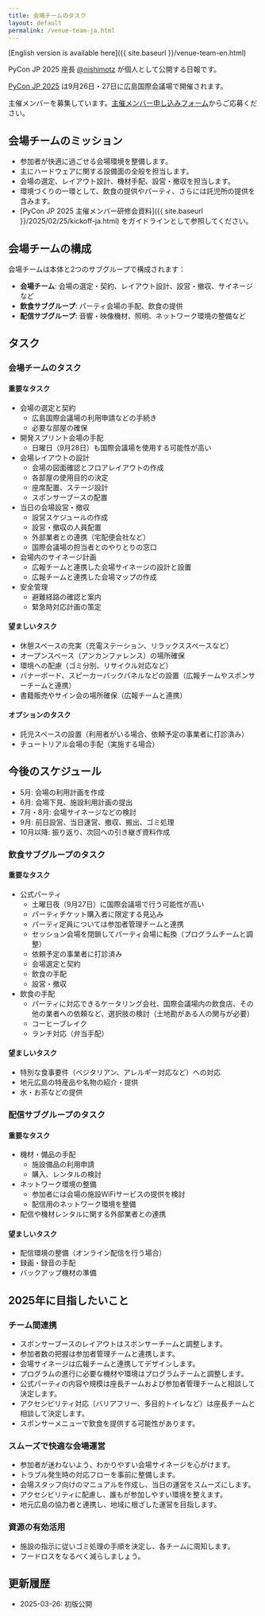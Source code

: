 ```yaml
---
title: 会場チームのタスク
layout: default
permalink: /venue-team-ja.html
---
```


[English version is available here]({{ site.baseurl }}/venue-team-en.html)

PyCon JP 2025 座長 [@nishimotz](https://d.nishimotz.com/aboutme) が個人として公開する日報です。

[PyCon JP 2025](https://2025.pycon.jp/) は9月26日・27日に広島国際会議場で開催されます。

主催メンバーを募集しています。[主催メンバー申し込みフォーム](https://forms.gle/7irqYKhZVj7AY7LfA)からご応募ください。

## 会場チームのミッション

- 参加者が快適に過ごせる会場環境を整備します。
- 主にハードウェアに関する設備面の全般を担当します。
- 会場の選定、レイアウト設計、機材手配、設営・撤収を担当します。
- 環境づくりの一環として、飲食の提供やパーティ、さらには託児所の提供を含みます。
- [PyCon JP 2025 主催メンバー研修会資料]({{ site.baseurl }}/2025/02/25/kickoff-ja.html) をガイドラインとして参照してください。

## 会場チームの構成

会場チームは本体と2つのサブグループで構成されます：

- **会場チーム**: 会場の選定・契約、レイアウト設計、設営・撤収、サイネージなど
- **飲食サブグループ**: パーティ会場の手配、飲食の提供
- **配信サブグループ**: 音響・映像機材、照明、ネットワーク環境の整備など

## タスク

### 会場チームのタスク

#### 重要なタスク

- 会場の選定と契約
  - 広島国際会議場の利用申請などの手続き
  - 必要な部屋の確保
- 開発スプリント会場の手配
  - 日曜日（9月28日）も国際会議場を使用する可能性が高い
- 会場レイアウトの設計
  - 会場の図面確認とフロアレイアウトの作成
  - 各部屋の使用目的の決定
  - 座席配置、ステージ設計
  - スポンサーブースの配置
- 当日の会場設営・撤収
  - 設営スケジュールの作成
  - 設営・撤収の人員配置
  - 外部業者との連携（宅配便会社など）
  - 国際会議場の担当者とのやりとりの窓口
- 会場内のサイネージ計画
  - 広報チームと連携した会場サイネージの設計と設置
  - 広報チームと連携した会場マップの作成
- 安全管理
  - 避難経路の確認と案内
  - 緊急時対応計画の策定

#### 望ましいタスク

- 休憩スペースの充実（充電ステーション、リラックススペースなど）
- オープンスペース（アンカンファレンス）の場所確保
- 環境への配慮（ゴミ分別、リサイクル対応など）
- バナーボード、スピーカーバックパネルなどの設置（広報チームやスポンサーチームと連携）
- 書籍販売やサイン会の場所確保（広報チームと連携）

#### オプションのタスク

- 託児スペースの設置（利用者がいる場合、依頼予定の事業者に打診済み）
- チュートリアル会場の手配（実施する場合）

## 今後のスケジュール

- 5月: 会場の利用計画を作成
- 6月: 会場下見、施設利用計画の提出
- 7月・8月: 会場サイネージなどの検討
- 9月: 前日設営、当日運営、撤収、搬出、ゴミ処理
- 10月以降: 振り返り、次回への引き継ぎ資料作成

### 飲食サブグループのタスク

#### 重要なタスク

- 公式パーティ
  - 土曜日夜（9月27日）に国際会議場で行う可能性が高い
  - パーティチケット購入者に限定する見込み
  - パーティ定員については参加者管理チームと連携
  - セッション会場を閉鎖してパーティ会場に転換（プログラムチームと調整）
  - 依頼予定の事業者に打診済み
  - 会場選定と契約
  - 飲食の手配
  - 設営・撤収
- 飲食の手配
  - パーティに対応できるケータリング会社、国際会議場内の飲食店、その他の業者への依頼など、選択肢の検討（土地勘がある人の関与が必要）
  - コーヒーブレイク
  - ランチ対応（弁当手配）

#### 望ましいタスク

- 特別な食事要件（ベジタリアン、アレルギー対応など）への対応
- 地元広島の特産品や名物の紹介・提供
- 水・お茶などの提供

### 配信サブグループのタスク

#### 重要なタスク

- 機材・備品の手配
  - 施設備品の利用申請
  - 購入、レンタルの検討
- ネットワーク環境の整備
  - 参加者には会場の施設WiFiサービスの提供を検討
  - 配信用のネットワーク環境を整備
- 配信や機材レンタルに関する外部業者との連携

#### 望ましいタスク

- 配信環境の整備（オンライン配信を行う場合）
- 録画・録音の手配
- バックアップ機材の準備

## 2025年に目指したいこと

### チーム間連携

- スポンサーブースのレイアウトはスポンサーチームと調整します。
- 参加者数の把握は参加者管理チームと連携します。
- 会場サイネージは広報チームと連携してデザインします。
- プログラムの進行に必要な機材や環境はプログラムチームと調整します。
- 公式パーティの内容や規模は座長チームおよび参加者管理チームと相談して決定します。
- アクセシビリティ対応（バリアフリー、多目的トイレなど）は座長チームと相談して決定します。
- スポンサーメニューで飲食を提供する可能性があります。

### スムーズで快適な会場運営

- 参加者が迷わないよう、わかりやすい会場サイネージを心がけます。
- トラブル発生時の対応フローを事前に整備します。
- 会場スタッフ向けのマニュアルを作成し、当日の運営をスムーズにします。
- アクセシビリティに配慮し、誰もが参加しやすい環境を整えます。
- 地元広島の協力者と連携し、地域に根ざした運営を目指します。

### 資源の有効活用

- 施設の指示に従いゴミ処理の手順を決定し、各チームに周知します。
- フードロスをなるべく減らしましょう。

## 更新履歴

- 2025-03-26: 初版公開
